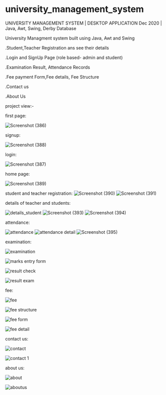 # university_management_system

UNIVERSITY MANAGEMENT SYSTEM | DESKTOP 
APPLICATION
Dec 2020 | Java, Awt, Swing, Derby Database

University Managment system built using Java, Awt and Swing

.Student,Teacher Registration ans see their details

.Login and SignUp Page (role based- admin and student)

.Examination Result, Attendance Records

.Fee payment Form,Fee details, Fee Structure

.Contact us

.About Us

project view:-

first page:

![Screenshot (386)](https://user-images.githubusercontent.com/77569905/117696751-4d70e600-b1df-11eb-9f8d-ad1badc7b29e.png)

signup:

![Screenshot (388)](https://user-images.githubusercontent.com/77569905/117696776-52ce3080-b1df-11eb-99f3-c5da944f3016.png)


login:

![Screenshot (387)](https://user-images.githubusercontent.com/77569905/117696773-519d0380-b1df-11eb-88ae-7d6e22e73c20.png)

home page:

![Screenshot (389)](https://user-images.githubusercontent.com/77569905/117696786-55308a80-b1df-11eb-97f2-96c216b2389f.png)

student and teacher registration:
![Screenshot (390)](https://user-images.githubusercontent.com/77569905/117696797-5661b780-b1df-11eb-8c93-36706cc518de.png)
![Screenshot (391)](https://user-images.githubusercontent.com/77569905/117696804-595ca800-b1df-11eb-949f-4f9f387b51de.png)

details of teacher and students:

![details_student](https://user-images.githubusercontent.com/77569905/117697803-86f62100-b1e0-11eb-9d38-35ee99db53f4.JPG)
![Screenshot (393)](https://user-images.githubusercontent.com/77569905/117697534-2f57b580-b1e0-11eb-9857-7daf29e7809f.png)
![Screenshot (394)](https://user-images.githubusercontent.com/77569905/117697536-3088e280-b1e0-11eb-8638-d7852c070468.png)

attendance:

![attendance](https://user-images.githubusercontent.com/77569905/117697787-81004000-b1e0-11eb-9095-cd03784fcd0a.JPG)
![attendance detail](https://user-images.githubusercontent.com/77569905/117697776-7cd42280-b1e0-11eb-84fd-78f4a96b99bd.JPG)
![Screenshot (395)](https://user-images.githubusercontent.com/77569905/117697548-354d9680-b1e0-11eb-995b-21b0f4b0e468.png)

examination:

![examination](https://user-images.githubusercontent.com/77569905/117697863-9bd2b480-b1e0-11eb-8c8f-838645791a2b.JPG)

![marks entry form](https://user-images.githubusercontent.com/77569905/117697917-ae4cee00-b1e0-11eb-8d2c-9ae8c446c70a.JPG)

![result check](https://user-images.githubusercontent.com/77569905/117697910-ab51fd80-b1e0-11eb-9e14-7e555954d1a0.JPG)

![result exam](https://user-images.githubusercontent.com/77569905/117697920-b016b180-b1e0-11eb-8968-9b5d2872524b.JPG)

fee:

![fee](https://user-images.githubusercontent.com/77569905/117698664-93c74480-b1e1-11eb-80f3-865deda297a5.JPG)

![fee structure](https://user-images.githubusercontent.com/77569905/117698602-86aa5580-b1e1-11eb-8387-9b82393466be.JPG)

![fee form](https://user-images.githubusercontent.com/77569905/117698611-87db8280-b1e1-11eb-827b-3cc4312b3e45.JPG)

![fee detail](https://user-images.githubusercontent.com/77569905/117698652-91fd8100-b1e1-11eb-8453-97efed2589bd.JPG)

contact us:

![contact](https://user-images.githubusercontent.com/77569905/117698687-99bd2580-b1e1-11eb-9e1b-544edad1ae84.JPG)

![contact 1](https://user-images.githubusercontent.com/77569905/117698694-9b86e900-b1e1-11eb-84b0-e3b06f31cf8d.JPG)

about us:

![about](https://user-images.githubusercontent.com/77569905/117698737-a5105100-b1e1-11eb-8289-9b2edc027573.JPG)

![aboutus](https://user-images.githubusercontent.com/77569905/117698740-a6417e00-b1e1-11eb-94c3-9960f6f7895b.JPG)
